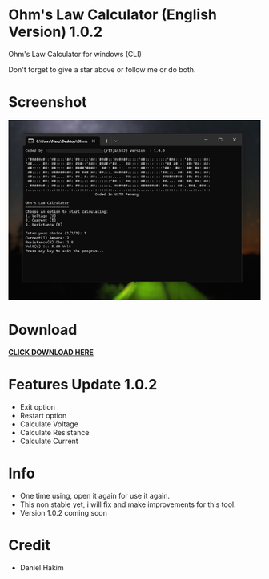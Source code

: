 # Ohm's Law Calculator (English Version) 1.0.2
Ohm's Law Calculator for windows (CLI)

Don't forget to give a star above or follow me or do both.

# Screenshot
<img src="screenshot.png">

# Download
<a href="https://hakimdaniel.github.io/ohmslaw/ohmsCalc.exe"><b>CLICK DOWNLOAD HERE</b></a>

# Features Update 1.0.2
- Exit option
- Restart option
- Calculate Voltage
- Calculate Resistance
- Calculate Current

# Info
- One time using, open it again for use it again.
- This non stable yet, i will fix and make improvements for this tool.
- Version 1.0.2 coming soon

# Credit
- Daniel Hakim
